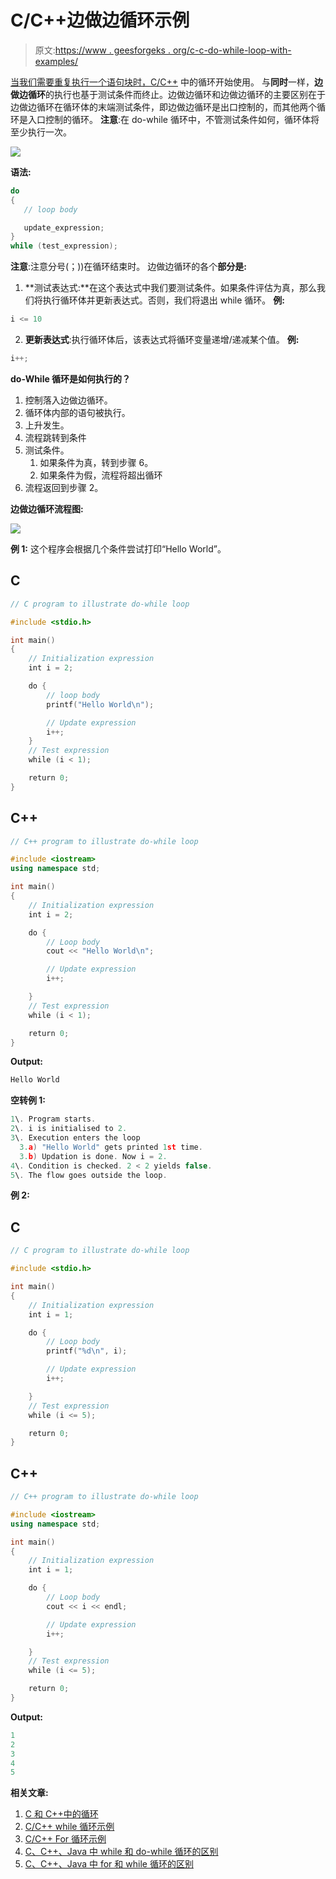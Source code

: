 # C/C++边做边循环示例

> 原文:[https://www . geesforgeks . org/c-c-do-while-loop-with-examples/](https://www.geeksforgeeks.org/c-c-do-while-loop-with-examples/)

[当我们需要重复执行一个语句块时，C/C++](https://www.geeksforgeeks.org/loops-in-c-and-cpp/) 中的循环开始使用。
与**同时**一样，**边做边循环**的执行也基于测试条件而终止。边做边循环和边做边循环的主要区别在于边做边循环在循环体的末端测试条件，即边做边循环是出口控制的，而其他两个循环是入口控制的循环。
**注意**:在 do-while 循环中，不管测试条件如何，循环体将至少执行一次。

![](img/833b66b2cafc69086aa0c81e2474c988.png)

**语法:**

```cpp
do
{
   // loop body

   update_expression;
} 
while (test_expression);
```

**注意**:注意分号(；))在循环结束时。
边做边循环的各个**部分是:** 

1.  **测试表达式:**在这个表达式中我们要测试条件。如果条件评估为真，那么我们将执行循环体并更新表达式。否则，我们将退出 while 循环。
    **例:**

```cpp
i <= 10
```

2.  **更新表达式**:执行循环体后，该表达式将循环变量递增/递减某个值。
    **例:**

```cpp
i++;
```

**do-While 循环是如何执行的？**

1.  控制落入边做边循环。
2.  循环体内部的语句被执行。
3.  上升发生。
4.  流程跳转到条件
5.  测试条件。
    1.  如果条件为真，转到步骤 6。
    2.  如果条件为假，流程将超出循环
6.  流程返回到步骤 2。

**边做边循环流程图:**

![](img/438ab465b81b317b79da84ce3c2e3499.png)

**例 1:** 这个程序会根据几个条件尝试打印“Hello World”。

## C

```cpp
// C program to illustrate do-while loop

#include <stdio.h>

int main()
{
    // Initialization expression
    int i = 2;

    do {
        // loop body
        printf("Hello World\n");

        // Update expression
        i++;
    }
    // Test expression
    while (i < 1);

    return 0;
}
```

## C++

```cpp
// C++ program to illustrate do-while loop

#include <iostream>
using namespace std;

int main()
{
    // Initialization expression
    int i = 2;

    do {
        // Loop body
        cout << "Hello World\n";

        // Update expression
        i++;

    }
    // Test expression
    while (i < 1);

    return 0;
}
```

**Output:** 

```cpp
Hello World
```

**空转例 1:**

```cpp
1\. Program starts.
2\. i is initialised to 2.
3\. Execution enters the loop
  3.a) "Hello World" gets printed 1st time.
  3.b) Updation is done. Now i = 2.
4\. Condition is checked. 2 < 2 yields false.
5\. The flow goes outside the loop.
```

**例 2:**

## C

```cpp
// C program to illustrate do-while loop

#include <stdio.h>

int main()
{
    // Initialization expression
    int i = 1;

    do {
        // Loop body
        printf("%d\n", i);

        // Update expression
        i++;

    }
    // Test expression
    while (i <= 5);

    return 0;
}
```

## C++

```cpp
// C++ program to illustrate do-while loop

#include <iostream>
using namespace std;

int main()
{
    // Initialization expression
    int i = 1;

    do {
        // Loop body
        cout << i << endl;

        // Update expression
        i++;

    }
    // Test expression
    while (i <= 5);

    return 0;
}
```

**Output:** 

```cpp
1
2
3
4
5
```

**相关文章:**

1.  [C 和 C++中的循环](https://www.geeksforgeeks.org/loops-in-c-and-cpp/)
2.  [C/C++ while 循环示例](https://www.geeksforgeeks.org/c-c-while-loop-with-examples/)
3.  [C/C++ For 循环示例](https://www.geeksforgeeks.org/c-c-for-loop-with-examples/)
4.  [C、C++、Java 中 while 和 do-while 循环的区别](https://www.geeksforgeeks.org/difference-between-while-and-do-while-loop-in-c-c-java/)
5.  [C、C++、Java 中 for 和 while 循环的区别](https://www.geeksforgeeks.org/difference-between-for-and-while-loop-in-c-c-java/)